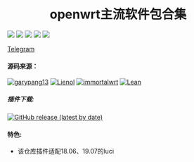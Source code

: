 <h1 align="center">openwrt主流软件包合集</h1>
<img src="https://img.shields.io/github/issues/kenzok8/jell?color=green">
<img src="https://img.shields.io/github/stars/kenzok8/jell?color=yellow">
<img src="https://img.shields.io/github/forks/kenzok8/jell?color=orange">
<img src="https://img.shields.io/github/license/kenzok8/jell?color=ff69b4">
<img src="https://img.shields.io/github/languages/code-size/kenzok8/jell?color=blueviolet">

<a href="https://t.me/joinchat/JjxmyRZZXJWb74I-sCrryA" target="_blank">Telegram</a>

#### 源码来源：
[![garypang13](https://img.shields.io/badge/package-garypang13-red.svg?style=flat&logo=appveyor)](https://github.com/garypang13/openwrt-packages)
 [![Lienol](https://img.shields.io/badge/passwall-xiaorouji-blueviolet.svg?style=flat&logo=appveyor)](https://github.com/xiaorouji/openwrt-passwall) 
[![immortalwrt](https://img.shields.io/badge/packages-immortalwrt-orange.svg?style=flat&logo=appveyor)](https://github.com/immortalwrt/immortalwrt) 
[![Lean](https://img.shields.io/badge/package-Lean-blueviolet.svg?style=flat&logo=appveyor)](https://github.com/coolsnowwolf/lede) 


##### 插件下载:
[![GitHub release (latest by date)](https://img.shields.io/github/v/release/kenzok78/compile-packages?style=for-the-badge&label=插件下载)](https://github.com/kenzok78/compile-packages/releases/latest)

#### 特色:

+ 该仓库插件适配18.06、19.07的luci

